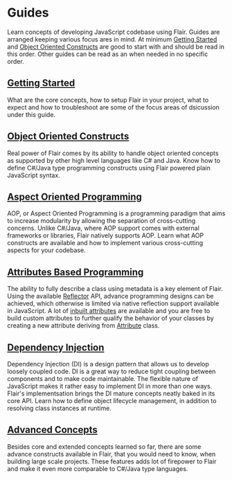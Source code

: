 Guides
======

Learn concepts of developing JavaScript codebase using Flair. Guides are arranged keeping various focus ares in mind. At minimum [Getting Started](#/guides/getting-started) and [Object Oriented Constructs](#/guides/object-oriented-constructs) are good to start with and should be read in this order. Other guides can be read as an when needed in no specific order. 


[Getting Started](#/guides/getting-started)
---------------

What are the core concepts, how to setup Flair in your project, what to expect and how to troubleshoot are some of the focus areas of dsicussion under this guide. 


[Object Oriented Constructs](#/guides/object-oriented-constructs)
--------------------------

Real power of Flair comes by its ability to handle object oriented concepts as supported by other high level languages like C# and Java. Know how to define C#/Java type programming constructs using Flair powered plain JavaScript syntax.


[Aspect Oriented Programming](#/guides/aspect-oriented-programming)
---------------------------

AOP, or Aspect Oriented Programming is a programming paradigm that aims to increase modularity by allowing the separation of cross-cutting concerns. Unlike C#/Java, where AOP support comes with external frameworks or libraries, Flair natively supports AOP. Learn what AOP constructs are available and how to implement various cross-cutting aspects for your codebase. 


[Attributes Based Programming](#/guides/attributes-based-programming)
----------------------------

The ability to fully describe a class using metadata is a key element of Flair. Using the available [Reflector](#/api/reflector) API, advance programming designs can be achieved, which otherwise is limited via native reflection support available in JavaScript. A lot of [inbuilt attributes](#/guides/aop/inbuilt-attributes) are available and you are free to build custom attributes to further qualify the behavior of your classes by creating a new attribute deriving from [Attribute](#/api/attribute) class.


[Dependency Injection](#/guides/dependency-injection)
--------------------

Dependency Injection (DI) is a design pattern that allows us to develop loosely coupled code. DI is a great way to reduce tight coupling between components and to make code maintainable. The flexible nature of JavaScript makes it rather easy to implement DI in more than one ways. Flair's implementsation brings the DI mature concepts neatly baked in its core API. Learn how to define object lifecycle management, in addition to resolving class instances at runtime.


[Advanced Concepts](#/advanced-concepts)
-----------------

Besides core and extended concepts learned so far, there are some advance constructs available in Flair, that you would need to know, when building large scale projects. These features adds lot of firepower to Flair and make it even more comparable to C#/Java type languages. 
